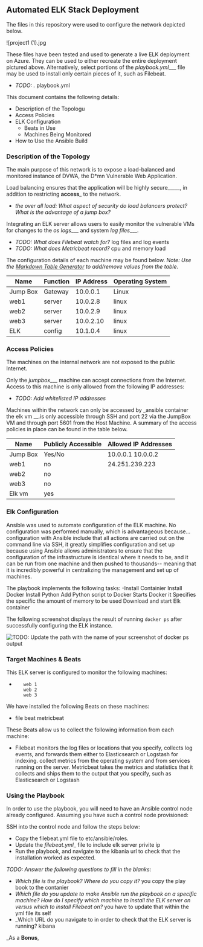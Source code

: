 ## Automated ELK Stack Deployment

The files in this repository were used to configure the network depicted below.

![project1 (1).jpg

These files have been tested and used to generate a live ELK deployment on Azure. They can be used to either recreate the entire deployment pictured above. Alternatively, select portions of the _playbook.yml____ file may be used to install only certain pieces of it, such as Filebeat.

  - _TODO: ._ playbook.yml

This document contains the following details:
- Description of the Topologu
- Access Policies
- ELK Configuration
  - Beats in Use
  - Machines Being Monitored
- How to Use the Ansible Build


### Description of the Topology

The main purpose of this network is to expose a load-balanced and monitored instance of DVWA, the D*mn Vulnerable Web Application.

Load balancing ensures that the application will be highly secure_____, in addition to restricting __access___ to the network.
- _the over all load: What aspect of security do load balancers protect? What is the advantage of a jump box?_

Integrating an ELK server allows users to easily monitor the vulnerable VMs for changes to the _os logs____ and system _log files____.
- _TODO: What does Filebeat watch for?_ log files and log events
- _TODO: What does Metricbeat record?_ cpu and memory load

The configuration details of each machine may be found below.
_Note: Use the [Markdown Table Generator](http://www.tablesgenerator.com/markdown_tables) to add/remove values from the table_.

| Name     | Function | IP Address | Operating System |
|----------|----------|------------|------------------|
| Jump Box | Gateway  | 10.0.0.1   | Linux            |
| web1     | server   | 10.0.2.8   | linux            |
| web2     | server   | 10.0.2.9   | linux            |
| web3     | server   | 10.0.2.10  | linux            |
| ELK      | config   | 10.1.0.4   | linux            |
### Access Policies

The machines on the internal network are not exposed to the public Internet. 

Only the _jumpbox____ machine can accept connections from the Internet. Access to this machine is only allowed from the following IP addresses:
- _TODO: Add whitelisted IP addresses_

Machines within the network can only be accessed by _ansible container the elk vm __.is only accessible through SSH and port 22 via the JumpBox VM and through port 5601 from the Host Machine.
A summary of the access policies in place can be found in the table below.

| Name     | Publicly Accessible | Allowed IP Addresses |
|----------|---------------------|----------------------|
| Jump Box | Yes/No              | 10.0.0.1 10.0.0.2    |
| web1     |  no                 | 24.251.239.223                     |
| web2     |  no                 |                      |
  web3     |  no
Elk vm     |  yes
### Elk Configuration

Ansible was used to automate configuration of the ELK machine. No configuration was performed manually, which is advantageous because...
 configuration with Ansible include that all actions are carried out on the command line via SSH, it greatly simplifies configuration and set up because using Ansible allows administrators to ensure that the configuration of the infrastructure is identical where it needs to be, and it can be run from one machine and then pushed to thousands-- meaning that it is incredibly powerful in centralizing the management and set up of machines.

The playbook implements the following tasks:
-Install Containier
Install Docker
Install Python
Add Python script to Docker
Starts Docker
it Specifies the specific the amount of memory to be used
Download and start Elk container


The following screenshot displays the result of running `docker ps` after successfully configuring the ELK instance.

![TODO: Update the path with the name of your screenshot of docker ps output](Images/docker_ps_output.png)

### Target Machines & Beats
This ELK server is configured to monitor the following machines:
-        web 1
         web 2
         web 3

We have installed the following Beats on these machines:
- file beat 
  metricbeat

These Beats allow us to collect the following information from each machine:
- Filebeat monitors the log files or locations that you specify, collects log events, and forwards them either to Elasticsearch or Logstash for indexing. 
collect metrics from the operating system and from services running on the server. Metricbeat takes the metrics and statistics that it collects and ships them to the output that you specify, such as Elasticsearch or Logstash

### Using the Playbook
In order to use the playbook, you will need to have an Ansible control node already configured. Assuming you have such a control node provisioned: 

SSH into the control node and follow the steps below:
- Copy the filebeat.yml file to etc/ansible/roles.
- Update the _filebeat.yml__ file to include elk server privite ip
- Run the playbook, and navigate to the kibania url to check that the installation worked as expected.

_TODO: Answer the following questions to fill in the blanks:_
- _Which file is the playbook? Where do you copy it?_ you copy the play book to the contanier
- _Which file do you update to make Ansible run the playbook on a specific machine? How do I specify which  machine to install the ELK server on versus which to install Filebeat on?_ you have to update that within the yml file its self
- _Which URL do you navigate to in order to check that the ELK server is running? kibana

_As a **Bonus**, 